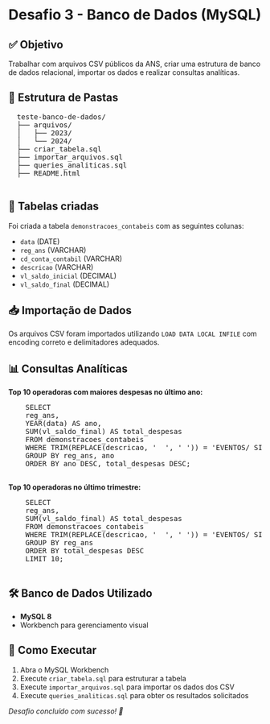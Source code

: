 <!DOCTYPE html>
<html lang="pt-br">
<head>
  <meta charset="UTF-8">
</head>
<body>
  <h1>Desafio 3 - Banco de Dados (MySQL)</h1>

  <h2>✅ Objetivo</h2>
  <p>Trabalhar com arquivos CSV públicos da ANS, criar uma estrutura de banco de dados relacional, importar os dados e realizar consultas analíticas.</p>

  <h2>📁 Estrutura de Pastas</h2>
  <pre>
  teste-banco-de-dados/
  ├── arquivos/
  │   ├── 2023/
  │   └── 2024/
  ├── criar_tabela.sql
  ├── importar_arquivos.sql
  ├── queries_analiticas.sql
  ├── README.html
  </pre>

  <h2>📌 Tabelas criadas</h2>
  <p>Foi criada a tabela <code>demonstracoes_contabeis</code> com as seguintes colunas:</p>
  <ul>
    <li><code>data</code> (DATE)</li>
    <li><code>reg_ans</code> (VARCHAR)</li>
    <li><code>cd_conta_contabil</code> (VARCHAR)</li>
    <li><code>descricao</code> (VARCHAR)</li>
    <li><code>vl_saldo_inicial</code> (DECIMAL)</li>
    <li><code>vl_saldo_final</code> (DECIMAL)</li>
  </ul>

  <h2>📥 Importação de Dados</h2>
  <p>Os arquivos CSV foram importados utilizando <code>LOAD DATA LOCAL INFILE</code> com encoding correto e delimitadores adequados.</p>

  <h2>📊 Consultas Analíticas</h2>
  <p><strong>Top 10 operadoras com maiores despesas no último ano:</strong></p>
  <pre>
    SELECT 
    reg_ans, 
    YEAR(data) AS ano,
    SUM(vl_saldo_final) AS total_despesas
    FROM demonstracoes_contabeis 
    WHERE TRIM(REPLACE(descricao, '  ', ' ')) = 'EVENTOS/ SINISTROS CONHECIDOS OU AVISADOS DE ASSISTÊNCIA A SAÚDE MEDICO HOSPITALAR'
    GROUP BY reg_ans, ano
    ORDER BY ano DESC, total_despesas DESC;
  </pre>

  <p><strong>Top 10 operadoras no último trimestre:</strong></p>
  <pre>
    SELECT 
    reg_ans, 
    SUM(vl_saldo_final) AS total_despesas
    FROM demonstracoes_contabeis 
    WHERE TRIM(REPLACE(descricao, '  ', ' ')) = 'EVENTOS/ SINISTROS CONHECIDOS OU AVISADOS DE ASSISTÊNCIA A SAÚDE MEDICO HOSPITALAR'
    GROUP BY reg_ans
    ORDER BY total_despesas DESC
    LIMIT 10;
  </pre>

  <h2>🛠️ Banco de Dados Utilizado</h2>
  <ul>
    <li><strong>MySQL 8</strong></li>
    <li>Workbench para gerenciamento visual</li>
  </ul>

  <h2>🚀 Como Executar</h2>
  <ol>
    <li>Abra o MySQL Workbench</li>
    <li>Execute <code>criar_tabela.sql</code> para estruturar a tabela</li>
    <li>Execute <code>importar_arquivos.sql</code> para importar os dados dos CSV</li>
    <li>Execute <code>queries_analiticas.sql</code> para obter os resultados solicitados</li>
  </ol>

  <p><em>Desafio concluído com sucesso! 🚀</em></p>
</body>
</html>
